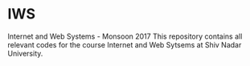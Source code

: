 # IWS
Internet and Web Systems - Monsoon 2017
This repository contains all relevant codes for the course Internet and Web Sytsems at Shiv Nadar University. 

